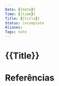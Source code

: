 ```yaml
---
Date: {{date}}
Time: {{time}}
Title: {{title}}
Status: incomplete
Aliases: 
Tags: note
---
```


# {{Title}}



# Referências

